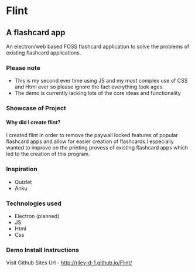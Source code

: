 # Flint
## A flashcard app
An electron/web based FOSS flashcard application to solve the problems of existing flashcard applications.

### Please note
- This is my second ever time using JS and my most complex use of CSS and Html ever so please ignore the fact everything took ages.
- The demo is currently  lacking lots of the core ideas and functionality 

### Showcase of Project

#### Why did I create flint?
I created flint in order to remove the paywall locked features of popular flashcard apps and allow for easier creation of flashcards.I especially wanted to improve on the printing provess of existing flashcard apps which led to the creation of this program.
### Inspiration
- Quizlet
- Anku

### Technologies used
- Electron (planned)
- JS
- Html
- Css
### Demo Install Instructions
Visit Github Sites Url - http://riley-d-1.github.io/Flint/